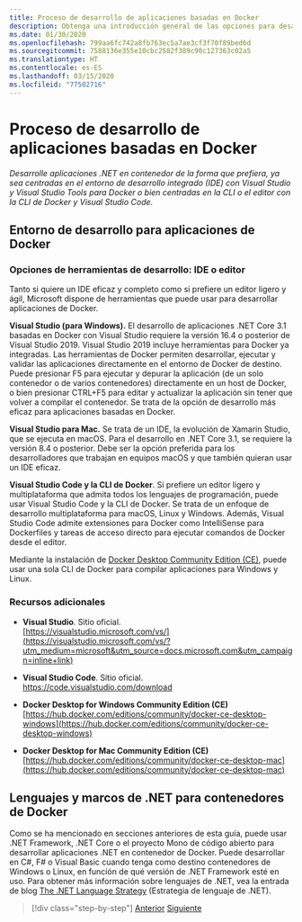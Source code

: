 ```yaml
---
title: Proceso de desarrollo de aplicaciones basadas en Docker
description: Obtenga una introducción general de las opciones para desarrollar aplicaciones basadas en Docker. Elija entre Visual Studio para Windows, Visual Studio para Mac o Visual Studio Code para la compatibilidad con varias plataformas (Windows, macOS y Linux).
ms.date: 01/30/2020
ms.openlocfilehash: 799aa6fc742a8fb763ec5a7ae3cf3f70f89bed6d
ms.sourcegitcommit: 7588136e355e10cbc2582f389c90c127363c02a5
ms.translationtype: HT
ms.contentlocale: es-ES
ms.lasthandoff: 03/15/2020
ms.locfileid: "77502716"
---
```

# <a name="development-process-for-docker-based-applications"></a>Proceso de desarrollo de aplicaciones basadas en Docker

*Desarrolle aplicaciones .NET en contenedor de la forma que prefiera, ya sea centradas en el entorno de desarrollo integrado (IDE) con Visual Studio y Visual Studio Tools para Docker o bien centradas en la CLI o el editor con la CLI de Docker y Visual Studio Code.*

## <a name="development-environment-for-docker-apps"></a>Entorno de desarrollo para aplicaciones de Docker

### <a name="development-tool-choices-ide-or-editor"></a>Opciones de herramientas de desarrollo: IDE o editor

Tanto si quiere un IDE eficaz y completo como si prefiere un editor ligero y ágil, Microsoft dispone de herramientas que puede usar para desarrollar aplicaciones de Docker.

**Visual Studio (para Windows).** El desarrollo de aplicaciones .NET Core 3.1 basadas en Docker con Visual Studio requiere la versión 16.4 o posterior de Visual Studio 2019. Visual Studio 2019 incluye herramientas para Docker ya integradas. Las herramientas de Docker permiten desarrollar, ejecutar y validar las aplicaciones directamente en el entorno de Docker de destino. Puede presionar F5 para ejecutar y depurar la aplicación (de un solo contenedor o de varios contenedores) directamente en un host de Docker, o bien presionar CTRL+F5 para editar y actualizar la aplicación sin tener que volver a compilar el contenedor. Se trata de la opción de desarrollo más eficaz para aplicaciones basadas en Docker.

**Visual Studio para Mac.** Se trata de un IDE, la evolución de Xamarin Studio, que se ejecuta en macOS. Para el desarrollo en .NET Core 3.1, se requiere la versión 8.4 o posterior. Debe ser la opción preferida para los desarrolladores que trabajan en equipos macOS y que también quieran usar un IDE eficaz.

**Visual Studio Code y la CLI de Docker**. Si prefiere un editor ligero y multiplataforma que admita todos los lenguajes de programación, puede usar Visual Studio Code y la CLI de Docker. Se trata de un enfoque de desarrollo multiplataforma para macOS, Linux y Windows. Además, Visual Studio Code admite extensiones para Docker como IntelliSense para Dockerfiles y tareas de acceso directo para ejecutar comandos de Docker desde el editor.

Mediante la instalación de [Docker Desktop Community Edition (CE)](https://hub.docker.com/search/?type=edition&offering=community), puede usar una sola CLI de Docker para compilar aplicaciones para Windows y Linux.

### <a name="additional-resources"></a>Recursos adicionales

- **Visual Studio**. Sitio oficial. \
  [https://visualstudio.microsoft.com/vs/](https://visualstudio.microsoft.com/vs/?utm_medium=microsoft&utm_source=docs.microsoft.com&utm_campaign=inline+link)

- **Visual Studio Code**. Sitio oficial. \
  <https://code.visualstudio.com/download>

- **Docker Desktop for Windows Community Edition (CE)**  \
  [https://hub.docker.com/editions/community/docker-ce-desktop-windows](https://hub.docker.com/editions/community/docker-ce-desktop-windows)

- **Docker Desktop for Mac Community Edition (CE)**  \
  [https://hub.docker.com/editions/community/docker-ce-desktop-mac](https://hub.docker.com/editions/community/docker-ce-desktop-mac)

## <a name="net-languages-and-frameworks-for-docker-containers"></a>Lenguajes y marcos de .NET para contenedores de Docker

Como se ha mencionado en secciones anteriores de esta guía, puede usar .NET Framework, .NET Core o el proyecto Mono de código abierto para desarrollar aplicaciones .NET en contenedor de Docker. Puede desarrollar en C\#, F\# o Visual Basic cuando tenga como destino contenedores de Windows o Linux, en función de qué versión de .NET Framework esté en uso. Para obtener más información sobre lenguajes de .NET, vea la entrada de blog [The .NET Language Strategy](https://devblogs.microsoft.com/dotnet/the-net-language-strategy/) (Estrategia de lenguaje de .NET).

>[!div class="step-by-step"]
>[Anterior](../architect-microservice-container-applications/scalable-available-multi-container-microservice-applications.md)
>[Siguiente](docker-app-development-workflow.md)
